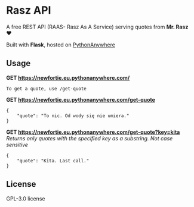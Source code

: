 # Rasz API
A free REST API (RAAS- Rasz As A Service) serving quotes from **Mr. Rasz** ❤️

Built with **Flask**, hosted on [PythonAnywhere](https://eu.pythonanywhere.com)

## Usage
**GET https://newfortie.eu.pythonanywhere.com/**
```
To get a quote, use /get-quote
```

**GET https://newfortie.eu.pythonanywhere.com/get-quote**
```
{
    "quote": "To nic. Od wody się nie umiera."
}
```

**GET https://newfortie.eu.pythonanywhere.com/get-quote?key=kita**
<br />
*Returns only quotes with the specified key as a substring. Not case sensitive*
```
{
    "quote": "Kita. Last call."
}
```

## License
GPL-3.0 license
